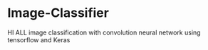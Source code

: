 # Image-Classifier
HI ALL 
image classification with convolution neural network using tensorflow and Keras 
